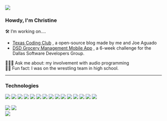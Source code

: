 <div id="header" align="center">
</div>
<img src="https://komarev.com/ghpvc/?username=XINEXPORT&color=ff69b4&style=for-the-badge">

### Howdy, I'm Christine

🛠️ I’m working on.... 
- <a href = "https://github.com/XINEXPORT/vite-ghpages">Texas Coding Club</a> , a open-source blog made by me and Joe Aguado
- <a href = "https://github.com/CloudyBae/dsd-grocery">DSD Grocery Management Mobile App</a>
, a 6-week challenge for the Dallas Software Developers Group.<br>

👩🏻‍💻 Ask me about: my involvement with audio programming  <br>
🤼‍♀️ Fun fact: I was on the wrestling team in high school.

---
### Technologies 
  <div>
    <img src="https://img.shields.io/badge/HTML5-e44d26?style=for-the-badge&logo=html5&logoColor=white">
    <img src="https://img.shields.io/badge/CSS3-1572B6?style=for-the-badge&logo=css3&logoColor=white">
    <img src="https://img.shields.io/badge/JavaScript-323330?style=for-the-badge&logo=javascript&logoColor=F7DF1E">
    <img src="https://img.shields.io/badge/R%20Programming-246cc0?style=for-the-badge&logo=R&logoColor=white">
    <img src="https://img.shields.io/badge/React-20232A?style=for-the-badge&logo=react&logoColor=61DAFB">
    <img src="https://img.shields.io/badge/Redux-764abc?style=for-the-badge&logo=redux&logoColor=white">
    <img src="https://img.shields.io/badge/Lodash-283646?style=for-the-badge&logo=lodash&logoColor=white">
    <img src= "https://img.shields.io/badge/PostgreSQL-1572B6?style=for-the-badge&logo=postgresql&logoColor=white">
    <img src="https://img.shields.io/badge/Axios-671ddf?style=for-the-badge&logo=axios&logoColor=white">
    <img src="https://img.shields.io/badge/node.js-6DA55F?style=for-the-badge&logo=node.js&logoColor=white">
    <img src="https://img.shields.io/badge/NODEMON-%23323330.svg?style=for-the-badge&logo=nodemon&logoColor=%BBDEAD">
    <img src="https://img.shields.io/badge/express.js-%23404d59.svg?style=for-the-badge&logo=express&logoColor=%2361DAFB">
    <img src="https://img.shields.io/badge/Bootstrap-563D7C?style=for-the-badge&logo=bootstrap&logoColor=white">
    <img src="https://img.shields.io/badge/NPM-cc3534?style=for-the-badge&logo=npm&logoColor=white">
    <img src="https://img.shields.io/badge/vite-%23646CFF.svg?style=for-the-badge&logo=vite&logoColor=white">
  </div>

  <br>
  
  <div>
  <img src = "https://github-readme-streak-stats.herokuapp.com/?user=XINEXPORT&theme=radical&hide_border=true">
  <img src = "https://github-readme-stats.vercel.app/api?username=XINEXPORT&theme=radical&show_icons=true&hide_border=true&count_private=true">
  <br>
  <img src = "https://github-readme-stats.vercel.app/api/top-langs/?username=XINEXPORT&theme=radical&show_icons=true&hide_border=true&layout=compact">
  </div>
